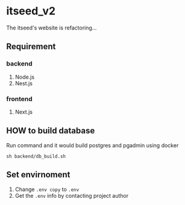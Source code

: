 # itseed_v2
The itseed's website is refactoring...

## Requirement
### backend
1. Node.js
2. Nest.js

### frontend
1. Next.js

## HOW to build database
Run command and it would build postgres and pgadmin using docker
```
sh backend/db_build.sh
```

## Set envirnoment
1. Change `.env copy` to `.env`
2. Get the `.env` info by contacting project author
